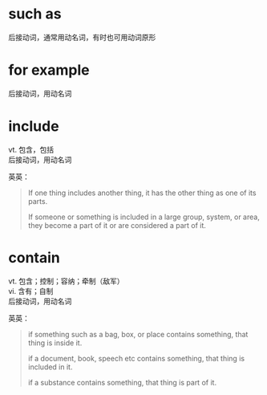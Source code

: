 # such as
后接动词，通常用动名词，有时也可用动词原形
# for example
后接动词，用动名词
# include
vt. 包含，包括  
后接动词，用动名词

英英：
> If one thing includes another thing, it has the other thing as one of its parts.  
> 
> If someone or something is included in a large group, system, or area, they become a part of it or are considered a part of it.

# contain
vt. 包含；控制；容纳；牵制（敌军）  
vi. 含有；自制  
后接动词，用动名词  

英英：
> if something such as a bag, box, or place contains something, that thing is inside it.  
> 
> if a document, book, speech etc contains something, that thing is included in it.  
> 
> if a substance contains something, that thing is part of it.  
